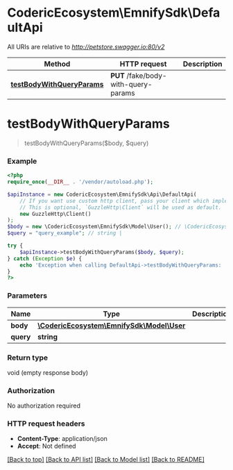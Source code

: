 # CodericEcosystem\EmnifySdk\DefaultApi

All URIs are relative to *http://petstore.swagger.io:80/v2*

Method | HTTP request | Description
------------- | ------------- | -------------
[**testBodyWithQueryParams**](DefaultApi.md#testBodyWithQueryParams) | **PUT** /fake/body-with-query-params | 


# **testBodyWithQueryParams**
> testBodyWithQueryParams($body, $query)



### Example
```php
<?php
require_once(__DIR__ . '/vendor/autoload.php');

$apiInstance = new CodericEcosystem\EmnifySdk\Api\DefaultApi(
    // If you want use custom http client, pass your client which implements `GuzzleHttp\ClientInterface`.
    // This is optional, `GuzzleHttp\Client` will be used as default.
    new GuzzleHttp\Client()
);
$body = new \CodericEcosystem\EmnifySdk\Model\User(); // \CodericEcosystem\EmnifySdk\Model\User | 
$query = "query_example"; // string | 

try {
    $apiInstance->testBodyWithQueryParams($body, $query);
} catch (Exception $e) {
    echo 'Exception when calling DefaultApi->testBodyWithQueryParams: ', $e->getMessage(), PHP_EOL;
}
?>
```

### Parameters

Name | Type | Description  | Notes
------------- | ------------- | ------------- | -------------
 **body** | [**\CodericEcosystem\EmnifySdk\Model\User**](../Model/User.md)|  |
 **query** | **string**|  |

### Return type

void (empty response body)

### Authorization

No authorization required

### HTTP request headers

 - **Content-Type**: application/json
 - **Accept**: Not defined

[[Back to top]](#) [[Back to API list]](../../README.md#documentation-for-api-endpoints) [[Back to Model list]](../../README.md#documentation-for-models) [[Back to README]](../../README.md)

